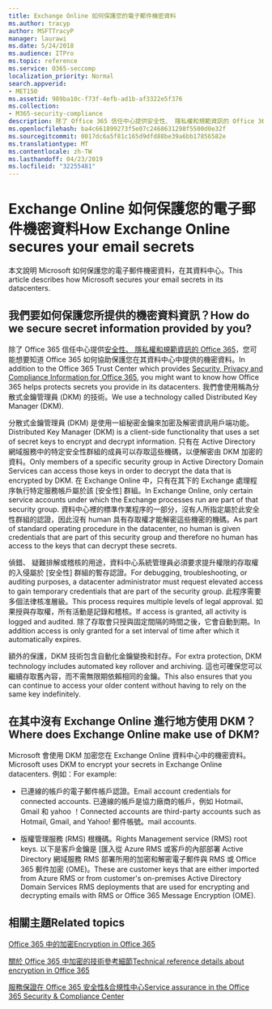 ```yaml
---
title: Exchange Online 如何保護您的電子郵件機密資料
ms.author: tracyp
author: MSFTTracyP
manager: laurawi
ms.date: 5/24/2018
ms.audience: ITPro
ms.topic: reference
ms.service: O365-seccomp
localization_priority: Normal
search.appverid:
- MET150
ms.assetid: 989ba10c-f73f-4efb-ad1b-af3322e5f376
ms.collection:
- M365-security-compliance
description: 除了 Office 365 信任中心提供安全性、 隱私權和規範資訊的 Office 365，您可能想要知道 Office 365 如何協助保護您在其資料中心中提供的機密資料。 我們會使用稱為分散式金鑰管理員 (DKM) 的技術。
ms.openlocfilehash: ba4c661899273f5e07c2468631298f5500d0e32f
ms.sourcegitcommit: 0017dc6a5f81c165d9dfd88be39a6bb17856582e
ms.translationtype: MT
ms.contentlocale: zh-TW
ms.lasthandoff: 04/23/2019
ms.locfileid: "32255481"
---
```

# <a name="how-exchange-online-secures-your-email-secrets"></a><span data-ttu-id="d8d37-104">Exchange Online 如何保護您的電子郵件機密資料</span><span class="sxs-lookup"><span data-stu-id="d8d37-104">How Exchange Online secures your email secrets</span></span>

<span data-ttu-id="d8d37-105">本文說明 Microsoft 如何保護您的電子郵件機密資料，在其資料中心。</span><span class="sxs-lookup"><span data-stu-id="d8d37-105">This article describes how Microsoft secures your email secrets in its datacenters.</span></span>
  
## <a name="how-do-we-secure-secret-information-provided-by-you"></a><span data-ttu-id="d8d37-106">我們要如何保護您所提供的機密資料資訊？</span><span class="sxs-lookup"><span data-stu-id="d8d37-106">How do we secure secret information provided by you?</span></span>

<span data-ttu-id="d8d37-107">除了 Office 365 信任中心提供[安全性、 隱私權和規範資訊的 Office 365](https://go.microsoft.com/fwlink/?linkid=874644)，您可能想要知道 Office 365 如何協助保護您在其資料中心中提供的機密資料。</span><span class="sxs-lookup"><span data-stu-id="d8d37-107">In addition to the Office 365 Trust Center which provides [Security, Privacy and Compliance Information for Office 365](https://go.microsoft.com/fwlink/?linkid=874644), you might want to know how Office 365 helps protects secrets you provide in its datacenters.</span></span> <span data-ttu-id="d8d37-108">我們會使用稱為分散式金鑰管理員 (DKM) 的技術。</span><span class="sxs-lookup"><span data-stu-id="d8d37-108">We use a technology called Distributed Key Manager (DKM).</span></span>
  
<span data-ttu-id="d8d37-109">分散式金鑰管理員 (DKM) 是使用一組秘密金鑰來加密及解密資訊用戶端功能。</span><span class="sxs-lookup"><span data-stu-id="d8d37-109">Distributed Key Manager (DKM) is a client-side functionality that uses a set of secret keys to encrypt and decrypt information.</span></span> <span data-ttu-id="d8d37-110">只有在 Active Directory 網域服務中的特定安全性群組的成員可以存取這些機碼，以便解密由 DKM 加密的資料。</span><span class="sxs-lookup"><span data-stu-id="d8d37-110">Only members of a specific security group in Active Directory Domain Services can access those keys in order to decrypt the data that is encrypted by DKM.</span></span> <span data-ttu-id="d8d37-111">在 Exchange Online 中，只有在其下的 Exchange 處理程序執行特定服務帳戶屬於該 [安全性] 群組。</span><span class="sxs-lookup"><span data-stu-id="d8d37-111">In Exchange Online, only certain service accounts under which the Exchange processes run are part of that security group.</span></span> <span data-ttu-id="d8d37-112">資料中心裡的標準作業程序的一部分，沒有人所指定屬於此安全性群組的認證，因此沒有 human 具有存取權才能解密這些機密的機碼。</span><span class="sxs-lookup"><span data-stu-id="d8d37-112">As part of standard operating procedure in the datacenter, no human is given credentials that are part of this security group and therefore no human has access to the keys that can decrypt these secrets.</span></span>
  
<span data-ttu-id="d8d37-113">偵錯、 疑難排解或稽核的用途，資料中心系統管理員必須要求提升權限的存取權的入侵屬於 [安全性] 群組的暫存認證。</span><span class="sxs-lookup"><span data-stu-id="d8d37-113">For debugging, troubleshooting, or auditing purposes, a datacenter administrator must request elevated access to gain temporary credentials that are part of the security group.</span></span> <span data-ttu-id="d8d37-114">此程序需要多個法律核准層級。</span><span class="sxs-lookup"><span data-stu-id="d8d37-114">This process requires multiple levels of legal approval.</span></span> <span data-ttu-id="d8d37-115">如果授與存取權，所有活動是記錄和稽核。</span><span class="sxs-lookup"><span data-stu-id="d8d37-115">If access is granted, all activity is logged and audited.</span></span> <span data-ttu-id="d8d37-116">除了存取會只授與固定間隔的時間之後，它會自動到期。</span><span class="sxs-lookup"><span data-stu-id="d8d37-116">In addition access is only granted for a set interval of time after which it automatically expires.</span></span>
  
<span data-ttu-id="d8d37-117">額外的保護，DKM 技術包含自動化金鑰變換和封存。</span><span class="sxs-lookup"><span data-stu-id="d8d37-117">For extra protection, DKM technology includes automated key rollover and archiving.</span></span> <span data-ttu-id="d8d37-118">這也可確保您可以繼續存取舊內容，而不需無限期依賴相同的金鑰。</span><span class="sxs-lookup"><span data-stu-id="d8d37-118">This also ensures that you can continue to access your older content without having to rely on the same key indefinitely.</span></span>
  
## <a name="where-does-exchange-online-make-use-of-dkm"></a><span data-ttu-id="d8d37-119">在其中沒有 Exchange Online 進行地方使用 DKM？</span><span class="sxs-lookup"><span data-stu-id="d8d37-119">Where does Exchange Online make use of DKM?</span></span>

<span data-ttu-id="d8d37-120">Microsoft 會使用 DKM 加密您在 Exchange Online 資料中心中的機密資料。</span><span class="sxs-lookup"><span data-stu-id="d8d37-120">Microsoft uses DKM to encrypt your secrets in Exchange Online datacenters.</span></span> <span data-ttu-id="d8d37-121">例如：</span><span class="sxs-lookup"><span data-stu-id="d8d37-121">For example:</span></span>
  
- <span data-ttu-id="d8d37-122">已連線的帳戶的電子郵件帳戶認證。</span><span class="sxs-lookup"><span data-stu-id="d8d37-122">Email account credentials for connected accounts.</span></span> <span data-ttu-id="d8d37-123">已連線的帳戶是協力廠商的帳戶，例如 Hotmail、 Gmail 和 yahoo ！</span><span class="sxs-lookup"><span data-stu-id="d8d37-123">Connected accounts are third-party accounts such as Hotmail, Gmail, and Yahoo!</span></span> <span data-ttu-id="d8d37-124">郵件帳號。</span><span class="sxs-lookup"><span data-stu-id="d8d37-124">mail accounts.</span></span>
    
- <span data-ttu-id="d8d37-125">版權管理服務 (RMS) 根機碼。</span><span class="sxs-lookup"><span data-stu-id="d8d37-125">Rights Management service (RMS) root keys.</span></span> <span data-ttu-id="d8d37-126">以下是客戶金鑰是 [匯入從 Azure RMS 或客戶的內部部署 Active Directory 網域服務 RMS 部署所用的加密和解密電子郵件與 RMS 或 Office 365 郵件加密 (OME)。</span><span class="sxs-lookup"><span data-stu-id="d8d37-126">These are customer keys that are either imported from Azure RMS or from customer's on-premises Active Directory Domain Services RMS deployments that are used for encrypting and decrypting emails with RMS or Office 365 Message Encryption (OME).</span></span>
    
## <a name="related-topics"></a><span data-ttu-id="d8d37-127">相關主題</span><span class="sxs-lookup"><span data-stu-id="d8d37-127">Related topics</span></span>

[<span data-ttu-id="d8d37-128">Office 365 中的加密</span><span class="sxs-lookup"><span data-stu-id="d8d37-128">Encryption in Office 365</span></span>](encryption.md)
  
[<span data-ttu-id="d8d37-129">關於 Office 365 中加密的技術參考細節</span><span class="sxs-lookup"><span data-stu-id="d8d37-129">Technical reference details about encryption in Office 365</span></span>](technical-reference-details-about-encryption.md)
  
[<span data-ttu-id="d8d37-130">服務保證在 Office 365 安全性&amp;合規性中心</span><span class="sxs-lookup"><span data-stu-id="d8d37-130">Service assurance in the Office 365 Security &amp; Compliance Center</span></span>](https://go.microsoft.com/fwlink/?linkid=874645)
  

